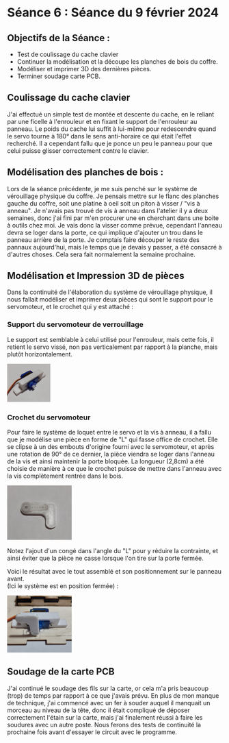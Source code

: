 # Séance 6 : Séance du 9 février 2024

## Objectifs de la Séance :
- Test de coulissage du cache clavier
- Continuer la modélisation et la découpe les planches de bois du coffre.
- Modéliser et imprimer 3D des dernières pièces.
- Terminer soudage carte PCB.

## Coulissage du cache clavier
J'ai effectué un simple test de montée et descente du cache, en le reliant par une ficelle à l'enrouleur et en fixant le support de l'enrouleur au panneau. Le poids du cache lui suffit à lui-même pour redescendre quand le servo tourne à 180° dans le sens anti-horaire ce qui était l'effet recherché. Il a cependant fallu que je ponce un peu le panneau pour que celui puisse glisser correctement contre le clavier.

## Modélisation des planches de bois  :
Lors de la séance précédente, je me suis penché sur le système de vérouillage physique du coffre. Je pensais mettre sur le flanc des planches gauche du coffre, soit une platine à oeil soit un piton à visser / "vis à anneau".
Je n'avais pas trouvé de vis à anneau dans l'atelier il y a deux semaines, donc j'ai fini par m'en procurer une en cherchant dans une boite à outils chez moi. Je vais donc la visser comme prévue, cependant l'anneau devra se loger dans la porte, ce qui implique d'ajouter un trou dans le panneau arrière de la porte.
Je comptais faire découper le reste des pannaux aujourd'hui, mais le temps que je devais y passer, a été consacré à d'autres choses. Cela sera fait normalement la semaine prochaine.

## Modélisation et Impression 3D de pièces
Dans la continuité de l'élaboration du système de vérouillage physique, il nous fallait modéliser et imprimer deux pièces qui sont le support pour le servomoteur, et le crochet qui y est attaché :
### Support du servomoteur de verrouillage
 Le support est semblable à celui utilisé pour l'enrouleur, mais cette fois, il retient le servo vissé, non pas verticalement par rapport à la planche, mais plutôt horizontalement.

 <img src="../../Images/Sup_sans_L.jpg" alt="Support du servo de serrure" width=20% />

### Crochet du servomoteur
Pour faire le système de loquet entre le servo et la vis à anneau, 
il a fallu que je modélise une pièce en forme de "L" qui fasse office de crochet. 
Elle se clipse à un des embouts d'origine fourni avec le servomoteur, et après une rotation de 90° de ce dernier, la pièce viendra se loger dans l'anneau de la vis et ainsi maintenir la porte bloquée. La longueur (2,8cm) a été choisie de manière à ce que le crochet puisse de mettre dans l'anneau avec la vis complètement rentrée dans le bois.

<img src="../../Images/Pièce_L.jpg" alt="Loquet en L" width=30% /> 

Notez l'ajout d'un congé dans l'angle du "L" pour y réduire la contrainte, et ainsi éviter que la pièce ne casse lorsque l'on tire sur la porte fermée.

Voici le résultat avec le tout assemblé et son positionnement sur le panneau avant. \
(Ici le système est en position fermée) :

<img src="../../Images/Sup_avec_L.jpg" alt="Support avec le loquet en L" width=30% />




## Soudage de la carte PCB
J'ai continué le soudage des fils sur la carte, or cela m'a pris beaucoup (trop) de temps par rapport à ce que j'avais prévu. En plus de mon manque de technique, j'ai commencé avec un fer à souder auquel il manquait un morceau au niveau de la tête, donc il était compliqué de déposer correctement l'étain sur la carte, mais j'ai finalement réussi à faire les soudures avec un autre poste. Nous ferons des tests de continuité la prochaine fois avant d'essayer le circuit avec le programme.
